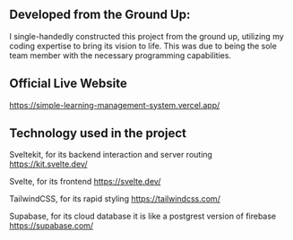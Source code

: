 
## Developed from the Ground Up:
I single-handedly constructed this project from the ground up, utilizing my coding expertise to bring its vision to life. This was due to being the sole team member with the necessary programming capabilities.


## Official Live Website
https://simple-learning-management-system.vercel.app/

## Technology used in the project
Sveltekit, for its backend interaction and server routing
https://kit.svelte.dev/

Svelte, for its frontend
https://svelte.dev/

TailwindCSS, for its rapid styling
https://tailwindcss.com/

Supabase, for its cloud database it is like a postgrest version of firebase
https://supabase.com/

